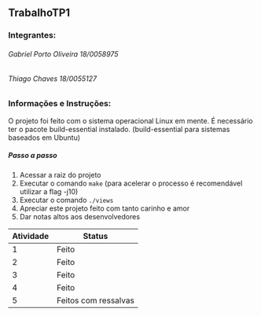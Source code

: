 ## TrabalhoTP1

### Integrantes:
###### Gabriel Porto Oliveira 18/0058975
###### Thiago Chaves 18/0055127

### Informações e Instruções:

 O projeto foi feito com o sistema operacional Linux em mente. É necessário ter o pacote build-essential instalado. (build-essential para sistemas baseados em Ubuntu)
##### Passo a passo

1.  Acessar a raiz do projeto
2.  Executar o comando `make` (para acelerar o processo é recomendável utilizar a flag -j10)
3. Executar o comando `./views`
4. Apreciar este projeto feito com tanto carinho e amor
5. Dar notas altos aos desenvolvedores




Atividade | Status
------------ | -------------
1 | Feito
2 | Feito
3 | Feito
4 | Feito
5 | Feitos com ressalvas
